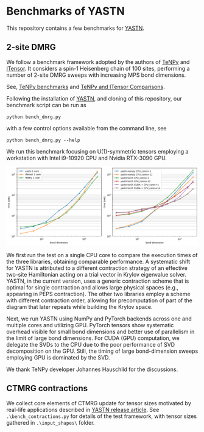 # Benchmarks of YASTN

This repository contains a few benchmarks for [YASTN](https://github.com/yastn/yastn).

## 2-site DMRG

We follow a benchmark framework adopted by the authors of [TeNPy](https://github.com/tenpy/tenpy) and [ITensor](https://github.com/ITensor/ITensors.jl). It considers a spin-1 Heisenberg chain of 100 sites, performing a number of 2-site DMRG sweeps with increasing MPS bond dimensions.

See, [TeNPy benchmarks](https://github.com/tenpy/tenpy_benchmarks) and [TeNPy and ITensor Comparisons](
https://itensor.github.io/ITensorBenchmarks.jl/dev/tenpy_itensor/index.html).

Following the installation of [YASTN](https://github.com/yastn/yastn), and cloning of this repository, our benchmark script can be run as
```
python bench_dmrg.py
```
with a few control options available from the command line, see
```
python bench_dmrg.py --help
```

We run this benchmark focusing on U(1)-symmetric tensors employing a workstation with Intel i9-10920 CPU and Nvidia RTX-3090 GPU.

![alt text](https://github.com/yastn/benchmarks/blob/main/results_dmrg/bench.png?raw=true)


We first run the test on a single CPU core to compare the execution times of the three libraries, obtaining comparable performance. A systematic shift for YASTN is attributed to a different contraction strategy of an effective two-site Hamiltonian acting on a trial vector in Krylov eigenvalue solver. YASTN, in the current version, uses a generic contraction scheme that is optimal for single contraction and allows large physical spaces (e.g., appearing in PEPS contraction). The other two libraries employ a scheme with different contraction order, allowing for precomputation of part of the diagram that later repeats while building the Krylov space.

Next, we run YASTN using NumPy and PyTorch backends across one and multiple cores and utilizing GPU. PyTorch tensors show systematic overhead visible for small bond dimensions and better use of parallelism in the limit of large bond dimensions. For CUDA (GPU) computation, we delegate the SVDs to the CPU due to the poor performance of SVD decomposition on the GPU. Still, the timing of large bond-dimension sweeps employing GPU is dominated by the SVD.

We thank TeNPy developer Johannes Hauschild for the discussions.

## CTMRG contractions

We collect core elements of CTMRG update for tensor sizes motivated by real-life applications described in [YASTN release article](https://arxiv.org/abs/2405.12196). See `.\bench_contractions.py` for details of the test framework, with tensor sizes gathered in `.\input_shapes\` folder.